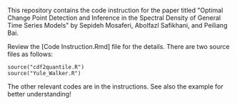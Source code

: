 This repository contains the code instruction for the paper titled "Optimal Change Point Detection and Inference in the Spectral Density of General Time Series Models" by Sepideh Mosaferi, Abolfazl Safikhani, and Peiliang Bai.

Review the [Code Instruction.Rmd] file for the details. There are two source files as follows:

```
source("cdf2quantile.R")
source("Yule_Walker.R")
```

The other relevant codes are in the instructions. See also the example for better understanding!
